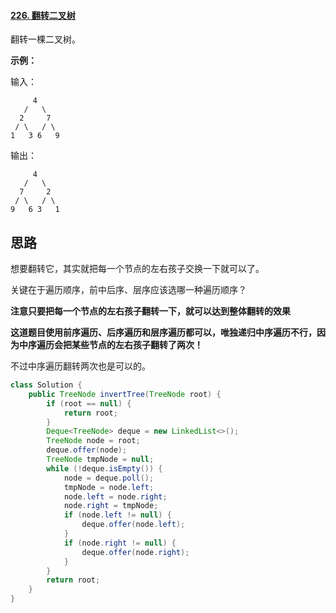 #### [226. 翻转二叉树](https://leetcode-cn.com/problems/invert-binary-tree/)

翻转一棵二叉树。

**示例：**

输入：

```
     4
   /   \
  2     7
 / \   / \
1   3 6   9
```

输出：

```
     4
   /   \
  7     2
 / \   / \
9   6 3   1
```

## 思路

想要翻转它，其实就把每一个节点的左右孩子交换一下就可以了。

关键在于遍历顺序，前中后序、层序应该选哪一种遍历顺序？

**注意只要把每一个节点的左右孩子翻转一下，就可以达到整体翻转的效果**

**这道题目使用前序遍历、后序遍历和层序遍历都可以，唯独递归中序遍历不行，因为中序遍历会把某些节点的左右孩子翻转了两次！**

不过中序遍历翻转两次也是可以的。

```java
class Solution {
    public TreeNode invertTree(TreeNode root) {
        if (root == null) {
            return root;
        }
        Deque<TreeNode> deque = new LinkedList<>();
        TreeNode node = root;
        deque.offer(node);
        TreeNode tmpNode = null;
        while (!deque.isEmpty()) {
            node = deque.poll();
            tmpNode = node.left;
            node.left = node.right;
            node.right = tmpNode;
            if (node.left != null) {
                deque.offer(node.left);
            }
            if (node.right != null) {
                deque.offer(node.right);
            }
        }
        return root;
    }
}
```

